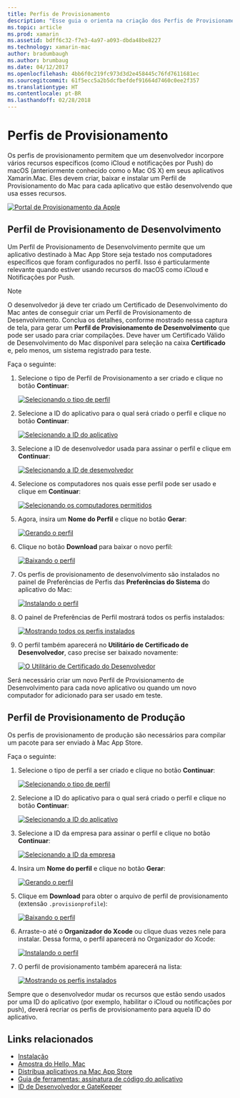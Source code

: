 ```yaml
---
title: Perfis de Provisionamento
description: "Esse guia o orienta na criação dos Perfis de Provisionamento que serão necessários para publicar um aplicativo Xamarin.Mac."
ms.topic: article
ms.prod: xamarin
ms.assetid: bdff6c32-f7e3-4a97-a093-dbda48be8227
ms.technology: xamarin-mac
author: bradumbaugh
ms.author: brumbaug
ms.date: 04/12/2017
ms.openlocfilehash: 4bb6f0c219fc973d3d2e458445c76fd7611681ec
ms.sourcegitcommit: 61f5ecc5a2b5dcfbefdef91664d7460c0ee2f357
ms.translationtype: HT
ms.contentlocale: pt-BR
ms.lasthandoff: 02/28/2018
---
```

# <a name="provisioning-profiles"></a>Perfis de Provisionamento

Os perfis de provisionamento permitem que um desenvolvedor incorpore vários recursos específicos (como iCloud e notificações por Push) do macOS (anteriormente conhecido como o Mac OS X) em seus aplicativos Xamarin.Mac. Eles devem criar, baixar e instalar um Perfil de Provisionamento do Mac para cada aplicativo que estão desenvolvendo que usa esses recursos.

[ ![](profiles-images/certif13.png "Portal de Provisionamento da Apple")](profiles-images/certif13.png)

<a name="Development_Provisioning_Profile" />

## <a name="development-provisioning-profile"></a>Perfil de Provisionamento de Desenvolvimento

Um Perfil de Provisionamento de Desenvolvimento permite que um aplicativo destinado à Mac App Store seja testado nos computadores específicos que foram configurados no perfil. Isso é particularmente relevante quando estiver usando recursos do macOS como iCloud e Notificações por Push.

> [!NOTE]
> O desenvolvedor já deve ter criado um Certificado de Desenvolvimento do Mac antes de conseguir criar um Perfil de Provisionamento de Desenvolvimento. Conclua os detalhes, conforme mostrado nessa captura de tela, para gerar um **Perfil de Provisionamento de Desenvolvimento** que pode ser usado para criar compilações. Deve haver um Certificado Válido de Desenvolvimento do Mac disponível para seleção na caixa **Certificado** e, pelo menos, um sistema registrado para teste.

Faça o seguinte:

1. Selecione o tipo de Perfil de Provisionamento a ser criado e clique no botão **Continuar**: 

     [ ![](profiles-images/certif14.png "Selecionando o tipo de perfil")](profiles-images/certif14.png)
2. Selecione a ID do aplicativo para o qual será criado o perfil e clique no botão **Continuar**: 

     [ ![](profiles-images/certif15.png "Selecionando a ID do aplicativo")](profiles-images/certif15.png)
3. Selecione a ID de desenvolvedor usada para assinar o perfil e clique em **Continuar**: 

     [ ![](profiles-images/certif16.png "Selecionando a ID de desenvolvedor")](profiles-images/certif16.png)
4. Selecione os computadores nos quais esse perfil pode ser usado e clique em **Continuar**: 

     [ ![](profiles-images/certif17.png "Selecionando os computadores permitidos")](profiles-images/certif17.png)
5. Agora, insira um **Nome do Perfil** e clique no botão **Gerar**: 

     [ ![](profiles-images/certif18.png "Gerando o perfil")](profiles-images/certif18.png)
6. Clique no botão **Download** para baixar o novo perfil: 

     [ ![](profiles-images/certif19.png "Baixando o perfil")](profiles-images/certif19.png)
7. Os perfis de provisionamento de desenvolvimento são instalados no painel de Preferências de Perfis das **Preferências do Sistema** do aplicativo do Mac: 

     [ ![](profiles-images/certif20.png "Instalando o perfil")](profiles-images/certif20.png)
8. O painel de Preferências de Perfil mostrará todos os perfis instalados: 

     [ ![](profiles-images/image47.png "Mostrando todos os perfis instalados")](profiles-images/image47.png)
9. O perfil também aparecerá no **Utilitário de Certificado de Desenvolvedor**, caso precise ser baixado novamente: 

     [ ![](profiles-images/image48.png "O Utilitário de Certificado do Desenvolvedor")](profiles-images/image48.png)

Será necessário criar um novo Perfil de Provisionamento de Desenvolvimento para cada novo aplicativo ou quando um novo computador for adicionado para ser usado em teste.

<a name="Production_Provisioning_Profile" />

## <a name="production-provisioning-profile"></a>Perfil de Provisionamento de Produção

Os perfis de provisionamento de produção são necessários para compilar um pacote para ser enviado à Mac App Store.

Faça o seguinte:

1. Selecione o tipo de perfil a ser criado e clique no botão **Continuar**: 

    [ ![](profiles-images/certif21.png "Selecionando o tipo de perfil")](profiles-images/certif21.png)
2. Selecione a ID do aplicativo para o qual será criado o perfil e clique no botão **Continuar**: 

    [ ![](profiles-images/certif15.png "Selecionando a ID do aplicativo")](profiles-images/certif15.png)
3. Selecione a ID da empresa para assinar o perfil e clique no botão **Continuar**: 

    [ ![](profiles-images/certif23.png "Selecionando a ID da empresa")](profiles-images/certif23.png)
4. Insira um **Nome do perfil** e clique no botão **Gerar**: 

    [ ![](profiles-images/certif24.png "Gerando o perfil")](profiles-images/certif24.png)
5. Clique em **Download** para obter o arquivo de perfil de provisionamento (extensão `.provisionprofile`): 

    [ ![](profiles-images/certif25.png "Baixando o perfil")](profiles-images/certif25.png)
6. Arraste-o até o **Organizador do Xcode** ou clique duas vezes nele para instalar. Dessa forma, o perfil aparecerá no Organizador do Xcode: 

    [ ![](profiles-images/image51.png "Instalando o perfil")](profiles-images/image51.png)
7. O perfil de provisionamento também aparecerá na lista: 

    [ ![](profiles-images/certif26.png "Mostrando os perfis instalados")](profiles-images/certif26.png)


Sempre que o desenvolvedor mudar os recursos que estão sendo usados por uma ID do aplicativo (por exemplo, habilitar o iCloud ou notificações por push), deverá recriar os perfis de provisionamento para aquela ID do aplicativo.

## <a name="related-links"></a>Links relacionados

- [Instalação](~//mac/get-started/installation.md)
- [Amostra do Hello, Mac](~//mac/get-started/hello-mac.md)
- [Distribua aplicativos na Mac App Store](https://developer.apple.com/devcenter/mac/checklist/)
- [Guia de ferramentas: assinatura de código do aplicativo](https://developer.apple.com/library/mac/#documentation/ToolsLanguages/Conceptual/OSXWorkflowGuide/CodeSigning/CodeSigning.html)
- [ID de Desenvolvedor e GateKeeper](https://developer.apple.com/resources/developer-id/)
